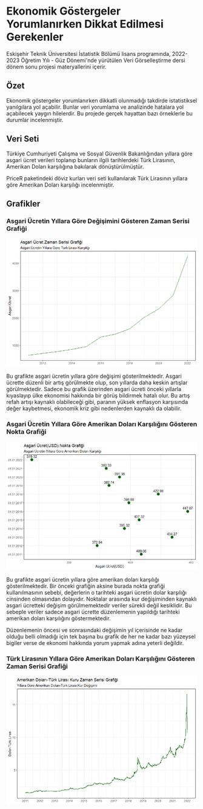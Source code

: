 # Ekonomik Göstergeler Yorumlanırken Dikkat Edilmesi Gerekenler
Eskişehir Teknik Üniversitesi İstatistik Bölümü lisans programında, 2022-2023 Öğretim Yılı - Güz Dönemi'nde yürütülen Veri Görselleştirme dersi dönem sonu projesi materyallerini içerir.

## Özet
Ekonomik göstergeler yorumlanırken dikkatli olunmadığı takdirde istatistiksel yanılgılara yol açabilir. Bunlar veri yorumlama ve analizinde hatalara yol açabilecek yaygın hilelerdir. Bu projede gerçek hayattan bazı örneklerle bu durumlar incelenmiştir.

## Veri Seti
Türkiye Cumhuriyeti Çalışma ve Sosyal Güvenlik Bakanlığından yıllara göre asgari ücret verileri toplanıp bunların ilgili tarihlerdeki Türk Lirasının, Amerikan Doları karşılığına bakılarak dönüştürülmüştür.

PriceR paketindeki döviz kurları veri seti kullanılarak Türk Lirasının yıllara göre Amerikan Doları karşılığı incelenmiştir.

## Grafikler
### Asgari Ücretin Yıllara Göre Değişimini Gösteren Zaman Serisi Grafiği
![grafik1](Grafikler/grafik1.png)

Bu grafikte asgari ücretin yıllara göre değişimi gösterilmektedir. Asgari ücrette düzenli bir artış görülmekte olup, son yıllarda daha keskin artışlar görülmektedir. Sadece bu grafik üzerinden asgari ücreti önceki yıllarla kıyaslayıp ülke ekonomisi hakkında bir görüş bildirmek hatalı olur. Bu artış refah artışı kaynaklı olabileceği gibi, paranın yüksek enflasyon karşısında değer kaybetmesi, ekonomik kriz gibi nedenlerden kaynaklı da olabilir.

### Asgari Ücretin Yıllara Göre Amerikan Doları Karşılığını Gösteren Nokta Grafiği
![grafik1](Grafikler/grafik2.png)

Bu grafikte asgari ücretin yıllara göre amerikan doları karşılığı gösterilmektedir. Bir önceki grafiğin aksine burada nokta grafiği kullanılmasının sebebi, değerlerin o tarihteki asgari ücretin dolar karşılığı cinsinden olmasından dolayıdır. Noktalar arasında kur değişiminden kaynaklı asgari ücretteki değişim görülmemektedir veriler sürekli değil kesiklidir. Bu sebeple veriler sadece asgari ücrette düzenlemenin yapıldığı tarihteki amerikan doları karşılığını göstermektedir. 


Düzenlemenin öncesi ve sonrasındaki değişimin yıl içerisinde ne kadar olduğu belli olmadığı için tek başına bu grafik de her ne kadar bazı yüzeysel bigiler verse de ekonomi hakkında yorum yapmak adına yeterli değildir.

### Türk Lirasının Yıllara Göre Amerikan Doları Karşılığını Gösteren Zaman Serisi Grafiği
![grafik1](Grafikler/grafik3.png)
